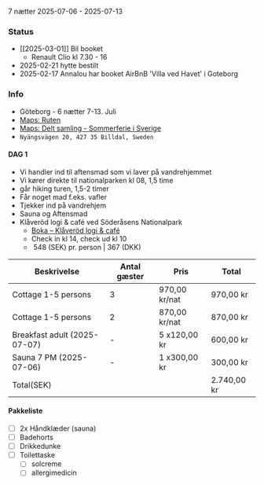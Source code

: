 7 nætter 2025-07-06 - 2025-07-13

### Status
- [[2025-03-01]] Bil booket 
	- Renault Clio kl 7.30 - 16
- 2025-02-21 hytte bestilt
- 2025-02-17 Annalou har booket AirBnB 'Villa ved Havet' i Goteborg
### Info
* Göteborg - 6 nætter 7-13. Juli 
* [Maps: Ruten](https://maps.app.goo.gl/gMGqTsZHisnnmLWL6?g_st=ifm)
* [Maps: Delt samling - Sommerferie i Sverige](https://www.google.com/maps/@56.8224419,11.2752101,8z/data=!4m2!11m1!2stm9UOUAptaum4H1FBbTeCkstkO3NYw?entry=ttu&g_ep=EgoyMDI1MDIxMi4wIKXMDSoASAFQAw%3D%3D)
* `Nyängsvägen 20, 427 35 Billdal, Sweden`
 #### DAG 1
 * Vi handler ind til aftensmad som vi laver på vandrehjemmet
 * Vi kører direkte til nationalparken kl 08, 1,5 time 
 * går hiking turen, 1,5-2 timer 
 * Får noget mad f.eks. vafler 
 * Tjekker ind på vandrehjem 
 * Sauna og Aftensmad
 * Klåveröd logi & café ved Söderåsens Nationalpark 
	* [Boka – Klåveröd logi & café](https://klaverodlogi.se/boka/)
	* Check in kl 14, check ud kl 10
	*  548 (SEK) pr. person  |  367 (DKK)

| Beskrivelse                  | Antal gæster | Pris          | Total       |
| ---------------------------- | ------------ | ------------- | ----------- |
| Cottage 1-5 persons          | 3            | 970,00 kr/nat | 970,00 kr   |
| Cottage 1-5 persons          | 2            | 870,00 kr/nat | 870,00 kr   |
| Breakfast adult (2025-07-07) | -            | 5 x120,00 kr  | 600,00 kr   |
| Sauna 7 PM (2025-07-06)      | -            | 1 x300,00 kr  | 300,00 kr   |
| Total(SEK)                   |              |               | 2.740,00 kr |

 #### Pakkeliste 
 - [ ] 2x Håndklæder (sauna)
 - [ ] Badehorts
 - [ ] Drikkedunke
 - [ ] Toilettaske
	 - [ ] solcreme
	 - [ ] allergimedicin